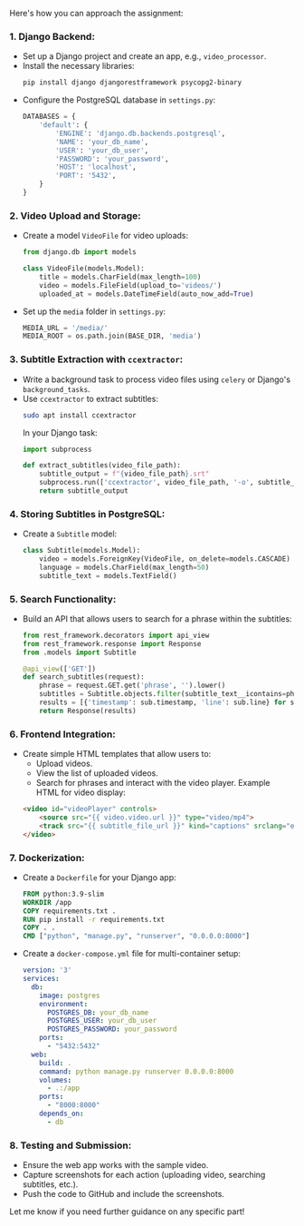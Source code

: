Here's how you can approach the assignment:

### 1. **Django Backend:**
   - Set up a Django project and create an app, e.g., `video_processor`.
   - Install the necessary libraries:
     ```bash
     pip install django djangorestframework psycopg2-binary
     ```
   - Configure the PostgreSQL database in `settings.py`:
     ```python
     DATABASES = {
         'default': {
             'ENGINE': 'django.db.backends.postgresql',
             'NAME': 'your_db_name',
             'USER': 'your_db_user',
             'PASSWORD': 'your_password',
             'HOST': 'localhost',
             'PORT': '5432',
         }
     }
     ```

### 2. **Video Upload and Storage:**
   - Create a model `VideoFile` for video uploads:
     ```python
     from django.db import models

     class VideoFile(models.Model):
         title = models.CharField(max_length=100)
         video = models.FileField(upload_to='videos/')
         uploaded_at = models.DateTimeField(auto_now_add=True)
     ```
   - Set up the `media` folder in `settings.py`:
     ```python
     MEDIA_URL = '/media/'
     MEDIA_ROOT = os.path.join(BASE_DIR, 'media')
     ```

### 3. **Subtitle Extraction with `ccextractor`:**
   - Write a background task to process video files using `celery` or Django's `background_tasks`.
   - Use `ccextractor` to extract subtitles:
     ```bash
     sudo apt install ccextractor
     ```
     In your Django task:
     ```python
     import subprocess

     def extract_subtitles(video_file_path):
         subtitle_output = f"{video_file_path}.srt"
         subprocess.run(['ccextractor', video_file_path, '-o', subtitle_output])
         return subtitle_output
     ```

### 4. **Storing Subtitles in PostgreSQL:**
   - Create a `Subtitle` model:
     ```python
     class Subtitle(models.Model):
         video = models.ForeignKey(VideoFile, on_delete=models.CASCADE)
         language = models.CharField(max_length=50)
         subtitle_text = models.TextField()
     ```

### 5. **Search Functionality:**
   - Build an API that allows users to search for a phrase within the subtitles:
     ```python
     from rest_framework.decorators import api_view
     from rest_framework.response import Response
     from .models import Subtitle

     @api_view(['GET'])
     def search_subtitles(request):
         phrase = request.GET.get('phrase', '').lower()
         subtitles = Subtitle.objects.filter(subtitle_text__icontains=phrase)
         results = [{'timestamp': sub.timestamp, 'line': sub.line} for sub in subtitles]
         return Response(results)
     ```

### 6. **Frontend Integration:**
   - Create simple HTML templates that allow users to:
     - Upload videos.
     - View the list of uploaded videos.
     - Search for phrases and interact with the video player.
     Example HTML for video display:
     ```html
     <video id="videoPlayer" controls>
         <source src="{{ video.video.url }}" type="video/mp4">
         <track src="{{ subtitle_file_url }}" kind="captions" srclang="en" label="English">
     </video>
     ```

### 7. **Dockerization:**
   - Create a `Dockerfile` for your Django app:
     ```dockerfile
     FROM python:3.9-slim
     WORKDIR /app
     COPY requirements.txt .
     RUN pip install -r requirements.txt
     COPY . .
     CMD ["python", "manage.py", "runserver", "0.0.0.0:8000"]
     ```
   - Create a `docker-compose.yml` file for multi-container setup:
     ```yaml
     version: '3'
     services:
       db:
         image: postgres
         environment:
           POSTGRES_DB: your_db_name
           POSTGRES_USER: your_db_user
           POSTGRES_PASSWORD: your_password
         ports:
           - "5432:5432"
       web:
         build: .
         command: python manage.py runserver 0.0.0.0:8000
         volumes:
           - .:/app
         ports:
           - "8000:8000"
         depends_on:
           - db
     ```

### 8. **Testing and Submission:**
   - Ensure the web app works with the sample video.
   - Capture screenshots for each action (uploading video, searching subtitles, etc.).
   - Push the code to GitHub and include the screenshots.

Let me know if you need further guidance on any specific part!